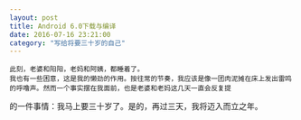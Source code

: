 ```yaml
---
layout: post
title: Android 6.0下载与编译
date: 2016-07-16 23:21:00
category: "写给将要三十岁的自己"
---
```


    此刻，老婆和阳阳，老妈和阿姨，都睡着了。
    我也有一些困意，这是我的懒劲的作用。按往常的节奏，我应该是像一团肉泥摊在床上发出雷鸣的呼噜声。然而一个事实摆在我面前，也是老婆和老妈这几天一直会反复提
的一件事情：我马上要三十岁了。是的，再过三天，我将迈入而立之年。
